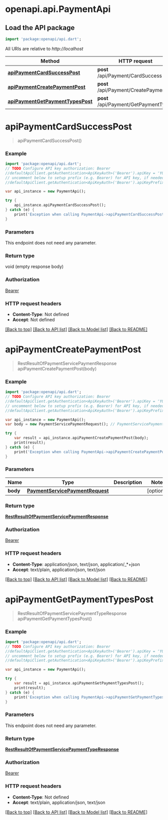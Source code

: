 # openapi.api.PaymentApi

## Load the API package
```dart
import 'package:openapi/api.dart';
```

All URIs are relative to *http://localhost*

Method | HTTP request | Description
------------- | ------------- | -------------
[**apiPaymentCardSuccessPost**](PaymentApi.md#apipaymentcardsuccesspost) | **post** /api/Payment/CardSuccess | 
[**apiPaymentCreatePaymentPost**](PaymentApi.md#apipaymentcreatepaymentpost) | **post** /api/Payment/CreatePayment | 
[**apiPaymentGetPaymentTypesPost**](PaymentApi.md#apipaymentgetpaymenttypespost) | **post** /api/Payment/GetPaymentTypes | 


# **apiPaymentCardSuccessPost**
> apiPaymentCardSuccessPost()



### Example 
```dart
import 'package:openapi/api.dart';
// TODO Configure API key authorization: Bearer
//defaultApiClient.getAuthentication<ApiKeyAuth>('Bearer').apiKey = 'YOUR_API_KEY';
// uncomment below to setup prefix (e.g. Bearer) for API key, if needed
//defaultApiClient.getAuthentication<ApiKeyAuth>('Bearer').apiKeyPrefix = 'Bearer';

var api_instance = new PaymentApi();

try { 
    api_instance.apiPaymentCardSuccessPost();
} catch (e) {
    print('Exception when calling PaymentApi->apiPaymentCardSuccessPost: $e\n');
}
```

### Parameters
This endpoint does not need any parameter.

### Return type

void (empty response body)

### Authorization

[Bearer](../README.md#Bearer)

### HTTP request headers

 - **Content-Type**: Not defined
 - **Accept**: Not defined

[[Back to top]](#) [[Back to API list]](../README.md#documentation-for-api-endpoints) [[Back to Model list]](../README.md#documentation-for-models) [[Back to README]](../README.md)

# **apiPaymentCreatePaymentPost**
> RestResultOfPaymentServicePaymentResponse apiPaymentCreatePaymentPost(body)



### Example 
```dart
import 'package:openapi/api.dart';
// TODO Configure API key authorization: Bearer
//defaultApiClient.getAuthentication<ApiKeyAuth>('Bearer').apiKey = 'YOUR_API_KEY';
// uncomment below to setup prefix (e.g. Bearer) for API key, if needed
//defaultApiClient.getAuthentication<ApiKeyAuth>('Bearer').apiKeyPrefix = 'Bearer';

var api_instance = new PaymentApi();
var body = new PaymentServicePaymentRequest(); // PaymentServicePaymentRequest | 

try { 
    var result = api_instance.apiPaymentCreatePaymentPost(body);
    print(result);
} catch (e) {
    print('Exception when calling PaymentApi->apiPaymentCreatePaymentPost: $e\n');
}
```

### Parameters

Name | Type | Description  | Notes
------------- | ------------- | ------------- | -------------
 **body** | [**PaymentServicePaymentRequest**](PaymentServicePaymentRequest.md)|  | [optional] 

### Return type

[**RestResultOfPaymentServicePaymentResponse**](RestResultOfPaymentServicePaymentResponse.md)

### Authorization

[Bearer](../README.md#Bearer)

### HTTP request headers

 - **Content-Type**: application/json, text/json, application/_*+json
 - **Accept**: text/plain, application/json, text/json

[[Back to top]](#) [[Back to API list]](../README.md#documentation-for-api-endpoints) [[Back to Model list]](../README.md#documentation-for-models) [[Back to README]](../README.md)

# **apiPaymentGetPaymentTypesPost**
> RestResultOfPaymentServicePaymentTypeResponse apiPaymentGetPaymentTypesPost()



### Example 
```dart
import 'package:openapi/api.dart';
// TODO Configure API key authorization: Bearer
//defaultApiClient.getAuthentication<ApiKeyAuth>('Bearer').apiKey = 'YOUR_API_KEY';
// uncomment below to setup prefix (e.g. Bearer) for API key, if needed
//defaultApiClient.getAuthentication<ApiKeyAuth>('Bearer').apiKeyPrefix = 'Bearer';

var api_instance = new PaymentApi();

try { 
    var result = api_instance.apiPaymentGetPaymentTypesPost();
    print(result);
} catch (e) {
    print('Exception when calling PaymentApi->apiPaymentGetPaymentTypesPost: $e\n');
}
```

### Parameters
This endpoint does not need any parameter.

### Return type

[**RestResultOfPaymentServicePaymentTypeResponse**](RestResultOfPaymentServicePaymentTypeResponse.md)

### Authorization

[Bearer](../README.md#Bearer)

### HTTP request headers

 - **Content-Type**: Not defined
 - **Accept**: text/plain, application/json, text/json

[[Back to top]](#) [[Back to API list]](../README.md#documentation-for-api-endpoints) [[Back to Model list]](../README.md#documentation-for-models) [[Back to README]](../README.md)


